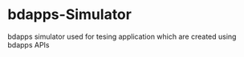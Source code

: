 # bdapps-Simulator
bdapps simulator used for tesing application which are created using bdapps APIs
